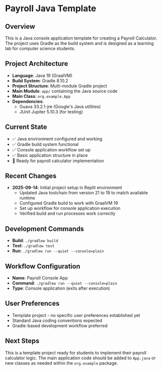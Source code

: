 # Payroll Java Template

## Overview
This is a Java console application template for creating a Payroll Calculator. The project uses Gradle as the build system and is designed as a learning lab for computer science students.

## Project Architecture
- **Language**: Java 19 (GraalVM)
- **Build System**: Gradle 8.10.2
- **Project Structure**: Multi-module Gradle project
- **Main Module**: `app/` containing the Java source code
- **Main Class**: `org.example.App`
- **Dependencies**: 
  - Guava 33.2.1-jre (Google's Java utilities)
  - JUnit Jupiter 5.10.3 (for testing)

## Current State
- ✅ Java environment configured and working
- ✅ Gradle build system functional
- ✅ Console application workflow set up
- ✅ Basic application structure in place
- 📝 Ready for payroll calculator implementation

## Recent Changes
- **2025-09-14**: Initial project setup in Replit environment
  - Updated Java toolchain from version 21 to 19 to match available runtime
  - Configured Gradle build to work with GraalVM 19
  - Set up workflow for console application execution
  - Verified build and run processes work correctly

## Development Commands
- **Build**: `./gradlew build`
- **Test**: `./gradlew test`
- **Run**: `./gradlew run --quiet --console=plain`

## Workflow Configuration
- **Name**: Payroll Console App
- **Command**: `./gradlew run --quiet --console=plain`
- **Type**: Console application (exits after execution)

## User Preferences
- Template project - no specific user preferences established yet
- Standard Java coding conventions expected
- Gradle-based development workflow preferred

## Next Steps
This is a template project ready for students to implement their payroll calculator logic. The main application code should be added to `App.java` or new classes as needed within the `org.example` package.